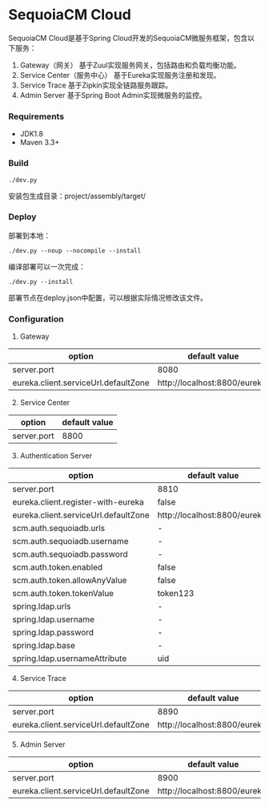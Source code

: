 SequoiaCM Cloud
===============

SequoiaCM Cloud是基于Spring Cloud开发的SequoiaCM微服务框架，包含以下服务：
1. Gateway（网关）
   基于Zuul实现服务网关，包括路由和负载均衡功能。
2. Service Center（服务中心）
   基于Eureka实现服务注册和发现。
3. Service Trace
   基于Zipkin实现全链路服务跟踪。
4. Admin Server
   基于Spring Boot Admin实现微服务的监控。

### Requirements ###

* JDK1.8
* Maven 3.3+

### Build ###

```
./dev.py
```

安装包生成目录：project/assembly/target/

### Deploy ###

部署到本地：

```
./dev.py --noup --nocompile --install
```

编译部署可以一次完成：
```
./dev.py --install
```

部署节点在deploy.json中配置，可以根据实际情况修改该文件。

### Configuration ###

1. Gateway

| option | default value |
| ------ | ------------- |
| server.port | 8080 |
| eureka.client.serviceUrl.defaultZone | http://localhost:8800/eureka/ |

2. Service Center

| option | default value |
| ------ | ------------- |
| server.port | 8800 |

3. Authentication Server

| option | default value |
| ------ | ------------- |
| server.port | 8810 |
| eureka.client.register-with-eureka | false |
| eureka.client.serviceUrl.defaultZone | http://localhost:8800/eureka/ |
| scm.auth.sequoiadb.urls | - |
| scm.auth.sequoiadb.username | - |
| scm.auth.sequoiadb.password | - |
| scm.auth.token.enabled | false |
| scm.auth.token.allowAnyValue | false |
| scm.auth.token.tokenValue | token123 |
| spring.ldap.urls | - |
| spring.ldap.username | - |
| spring.ldap.password | - |
| spring.ldap.base | - |
| spring.ldap.usernameAttribute | uid |

4. Service Trace

| option | default value |
| ------ | ------------- |
| server.port | 8890 |
| eureka.client.serviceUrl.defaultZone | http://localhost:8800/eureka/ |

5. Admin Server

| option | default value |
| ------ | ------------- |
| server.port | 8900 |
| eureka.client.serviceUrl.defaultZone | http://localhost:8800/eureka/ |
